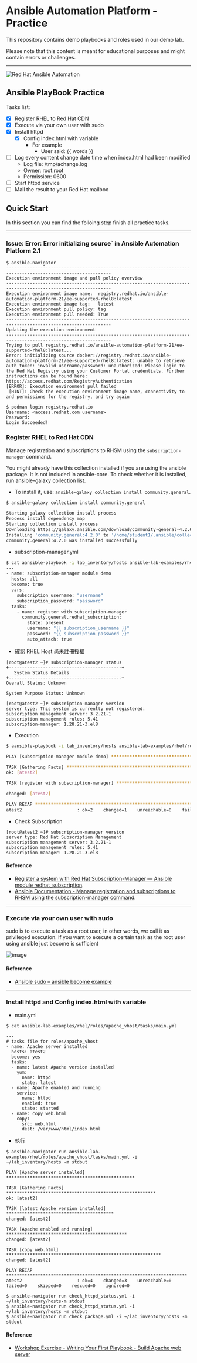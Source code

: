 # Ansible Automation Platform - Practice 

This repository contains demo playbooks and roles used in our demo lab.

Please note that this content is meant for educational purposes and might contain errors or challenges.


----
![Red Hat Ansible Automation](images/logo-rh-ansible-automation.png)

## Ansible PlayBook Practice

Tasks list:
- [x] Register RHEL to Red Hat CDN
- [x] Execute via your own user with sudo
- [x] Install httpd
  - [x] Config index.html with variable
    - For example
      - User said: {{ words }}
- [ ] Log every content change date time when index.html had been modified
    - Log file: /tmp/achange.log
    - Owner: root:root
    - Permission: 0600
- [ ] Start httpd service
- [ ] Mail the result to your Red Hat mailbox

## Quick Start
In this section you can find the folloing step finish all practice tasks.

---

### Issue: Error: Error initializing source` in Ansible Automation Platform 2.1

```
$ ansible-navigator
--------------------------------------------------------------------------------------------------------------
Execution environment image and pull policy overview
--------------------------------------------------------------------------------------------------------------
Execution environment image name:  registry.redhat.io/ansible-automation-platform-21/ee-supported-rhel8:latest
Execution environment image tag:   latest
Execution environment pull policy: tag
Execution environment pull needed: True
--------------------------------------------------------------------------------------------------------------
Updating the execution environment
--------------------------------------------------------------------------------------------------------------
Trying to pull registry.redhat.io/ansible-automation-platform-21/ee-supported-rhel8:latest...
Error: initializing source docker://registry.redhat.io/ansible-automation-platform-21/ee-supported-rhel8:latest: unable to retrieve auth token: invalid username/password: unauthorized: Please login to the Red Hat Registry using your Customer Portal credentials. Further instructions can be found here: https://access.redhat.com/RegistryAuthentication
[ERROR]: Execution environment pull failed
 [HINT]: Check the execution environment image name, connectivity to and permissions for the registry, and try again
```

```
$ podman login registry.redhat.io
Username: <access.redhat.com username>
Password: 
Login Succeeded!
```

### Register RHEL to Red Hat CDN

Manage registration and subscriptions to RHSM using the `subscription-manager` command.

You might already have this collection installed if you are using the ansible package. It is not included in ansible-core. To check whether it is installed, run ansible-galaxy collection list.

- To install it, use: `ansible-galaxy collection install community.general`.

```sh
$ ansible-galaxy collection install community.general

Starting galaxy collection install process
Process install dependency map
Starting collection install process
Downloading https://galaxy.ansible.com/download/community-general-4.2.0.tar.gz to /home/student1/.ansible/tmp/ansible-local-133680hphzl_5c/tmpjxf25544/community-general-4.2.0-mhk5de53
Installing 'community.general:4.2.0' to '/home/student1/.ansible/collections/ansible_collections/community/general'
community.general:4.2.0 was installed successfully
```

- subscription-manager.yml

```sh
$ cat aansible-playbook -i lab_inventory/hosts ansible-lab-examples/rhel/roles/subscription/subscription_manager.yml
---
- name: subscription-manager module demo
  hosts: all
  become: true
  vars:
    subscription_username: "username"
    subscription_password: "password"
  tasks:
    - name: register with subscription-manager
      community.general.redhat_subscription:
        state: present
        username: "{{ subscription_username }}"
        password: "{{ subscription_password }}"
        auto_attach: true
```

- 確認 RHEL Host 尚未註冊授權
```
[root@atest2 ~]# subscription-manager status
+-------------------------------------------+
   System Status Details
+-------------------------------------------+
Overall Status: Unknown

System Purpose Status: Unknown

[root@atest2 ~]# subscription-manager version
server type: This system is currently not registered.
subscription management server: 3.2.21-1
subscription management rules: 5.41
subscription-manager: 1.28.21-3.el8
```

- Execution

```sh
$ aansible-playbook -i lab_inventory/hosts ansible-lab-examples/rhel/roles/subscription/subscription_manager.yml

PLAY [subscription-manager module demo] ******************************************************************************************************************************************

TASK [Gathering Facts] ***********************************************************************************************************************************************************
ok: [atest2]

TASK [register with subscription-manager] ****************************************************************************************************************************************

changed: [atest2]

PLAY RECAP ***********************************************************************************************************************************************************************
atest2                     : ok=2    changed=1    unreachable=0    failed=0    skipped=0    rescued=0    ignored=0
```

- Check Subscription

```
[root@atest2 ~]# subscription-manager version
server type: Red Hat Subscription Management
subscription management server: 3.2.21-1
subscription management rules: 5.41
subscription-manager: 1.28.21-3.el8
```

#### Reference
* [Register a system with Red Hat Subscription-Manager — Ansible module redhat_subscription](https://ansiblepilot.medium.com/register-a-system-with-red-hat-subscription-manager-ansible-module-redhat-subscription-7134e77f8d26).
* [Ansible Documentation - Manage registration and subscriptions to RHSM using the subscription-manager command](https://docs.ansible.com/ansible/latest/collections/community/general/redhat_subscription_module.html).

---

### Execute via your own user with sudo

sudo is to execute a task as a root user, in other words, we call it as privileged execution. If you want to execute a certain task as the root user using ansible just become is sufficient


![image](https://user-images.githubusercontent.com/39441918/148001602-91c6d805-6976-44db-b884-6489fd6336b1.png)

#### Reference
* [Ansible sudo – ansible become example](https://www.middlewareinventory.com/blog/ansible-sudo-ansible-become-example/)

---

### Install httpd and Config index.html with variable

- main.yml
```
$ cat ansible-lab-examples/rhel/roles/apache_vhost/tasks/main.yml

---
# tasks file for roles/apache_vhost
- name: Apache server installed
  hosts: atest2
  become: yes
  tasks:
  - name: latest Apache version installed
    yum:
      name: httpd
      state: latest
  - name: Apache enabled and running
    service:
      name: httpd
      enabled: true
      state: started
  - name: copy web.html
    copy:
      src: web.html
      dest: /var/www/html/index.html
```

- 執行

```
$ ansible-navigator run ansible-lab-examples/rhel/roles/apache_vhost/tasks/main.yml -i ~/lab_inventory/hosts -m stdout

PLAY [Apache server installed] *************************************************

TASK [Gathering Facts] *********************************************************
ok: [atest2]

TASK [latest Apache version installed] *****************************************
changed: [atest2]

TASK [Apache enabled and running] **********************************************
changed: [atest2]

TASK [copy web.html] ***********************************************************
changed: [atest2]

PLAY RECAP *********************************************************************
atest2                     : ok=4    changed=3    unreachable=0    failed=0    skipped=0    rescued=0    ignored=0
```

```
$ ansible-navigator run check_httpd_status.yml -i ~/lab_inventory/hosts-m stdout
$ ansible-navigator run check_httpd_status.yml -i ~/lab_inventory/hosts -m stdout
$ ansible-navigator run check_package.yml -i ~/lab_inventory/hosts -m stdout
```

#### Reference
* [Workshop Exercise - Writing Your First Playbook - Build  Apache web server](https://aap2.demoredhat.com/exercises/ansible_rhel/1.3-playbook/)

